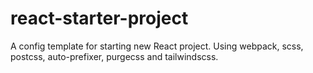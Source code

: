 # react-starter-project
A config template for starting new React project. Using webpack, scss, postcss, auto-prefixer, purgecss and tailwindscss.
